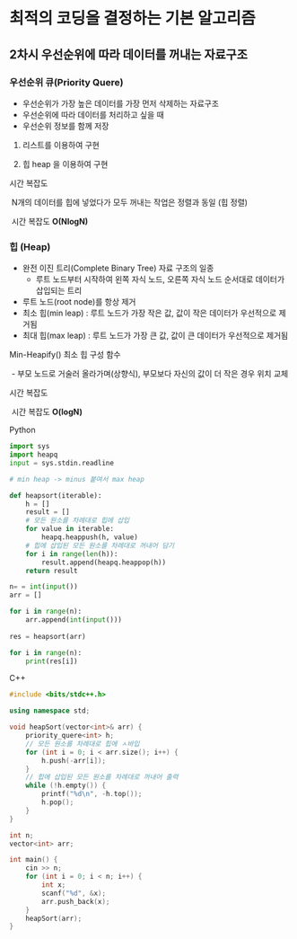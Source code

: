 # 최적의 코딩을 결정하는 기본 알고리즘

## 2차시 우선순위에 따라 데이터를 꺼내는 자료구조

### 우선순위 큐(Priority Quere)

- 우선순위가 가장 높은 데이터를 가장 먼저 삭제하는 자료구조
- 우선순위에 따라 데이터를 처리하고 싶을 때
- 우선순위 정보를 함께 저장



1. 리스트를 이용하여 구현

2. 힙 heap 을 이용하여 구현



시간 복잡도

​	N개의 데이터를 힙에 넣었다가 모두 꺼내는 작업은 정렬과 동일 (힙 정렬)

​	시간 복잡도 **O(NlogN)**



### 힙 (Heap)

- 완전 이진 트리(Complete Binary Tree) 자료 구조의 일종
  - 루트 노드부터 시작하여 왼쪽 자식 노드, 오른쪽 자식 노드 순서대로 데이터가 삽입되는 트리
- 루트 노드(root node)를 항상 제거
- 최소 힙(min leap) : 루트 노드가 가장 작은 값, 값이 작은 데이터가 우선적으로 제거됨
- 최대 힙(max leap) : 루트 노드가 가장 큰 값, 값이 큰 데이터가 우선적으로 제거됨



Min-Heapify() 최소 힙 구성 함수

​	- 부모 노드로 거술러 올라가며(상향식), 부모보다 자신의 값이 더 작은 경우 위치 교체

시간 복잡도

​	시간 복잡도 **O(logN)**





Python

```python
import sys
import heapq
input = sys.stdin.readline

# min heap -> minus 붙여서 max heap

def heapsort(iterable):
    h = []
    result = []
    # 모든 원소를 차례대로 힙에 삽입
    for value in iterable:
        heapq.heappush(h, value)
    # 힙에 삽입된 모든 원소를 차례대로 꺼내어 담기
    for i in range(len(h)):
        result.append(heapq.heappop(h))
    return result

n= = int(input())
arr = []

for i in range(n):
    arr.append(int(input()))
    
res = heapsort(arr)

for i in range(n):
    print(res[i])
```



C++

```c++
#include <bits/stdc++.h>

using namespace std;

void heapSort(vector<int>& arr) {
    priority_quere<int> h;
    // 모든 원소를 차례대로 힙에 ㅅ바입
    for (int i = 0; i < arr.size(); i++) {
        h.push(-arr[i]);
    }
    // 힙에 삽입된 모든 원소를 차례대로 꺼내어 출력
    while (!h.empty()) {
        printf("%d\n", -h.top());
        h.pop();
    }
}

int n;
vector<int> arr;

int main() {
    cin >> n;
    for (int i = 0; i < n; i++) {
        int x;
        scanf("%d", &x);
        arr.push_back(x);
    }
    heapSort(arr);
}
```
